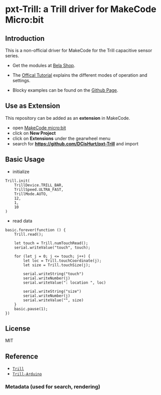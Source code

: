 # pxt-Trill: a Trill driver for MakeCode Micro:bit

## Introduction

This is a non-official driver for MakeCode for the Trill capacitive sensor series.

* Get the modules at [Bela Shop](https://shop.bela.io/collections/trill).

* The [Offical Tutorial](https://learn.bela.io/using-trill/settings-and-sensitivity) explains the different modes of operation and settings.

* Blocky examples can be found on the [Github Page](https://dcishurt.github.io/pxt-Trill).

## Use as Extension

This repository can be added as an **extension** in MakeCode.

* open [MakeCode micro:bit](https://makecode.microbit.org/)
* click on **New Project**
* click on **Extensions** under the gearwheel menu
* search for **<https://github.com/DCisHurt/pxt-Trill>** and import

## Basic Usage

* initialize

```blocks
Trill.init(
    TrillDevice.TRILL_BAR,
    TrillSpeed.ULTRA_FAST,
    TrillMode.AUTO,
    12,
    1,
    10
)
```

* read data

```blocks
basic.forever(function () {
    Trill.read();

    let touch = Trill.numTouchRead();
    serial.writeValue("touch", touch);
    
    for (let j = 0; j <= touch; j++) {
        let loc = Trill.touchCoordinate(j);
        let size = Trill.touchSize(j);

        serial.writeString("touch")
        serial.writeNumber(j)
        serial.writeValue(": location ", loc)

        serial.writeString("size")
        serial.writeNumber(j)
        serial.writeValue("", size)
    }
    basic.pause(1);
})
```

## License

MIT

## Reference

* [`Trill`](https://github.com/BelaPlatform/Trill)
* [`Trill-Arduino`](https://github.com/BelaPlatform/Trill-Arduino)

### Metadata (used for search, rendering)

<script src="https://makecode.com/gh-pages-embed.js"></script><script>makeCodeRender("{{ site.makecode.home_url }}", "{{ site.github.owner_name }}/{{ site.github.repository_name }}");</script>
